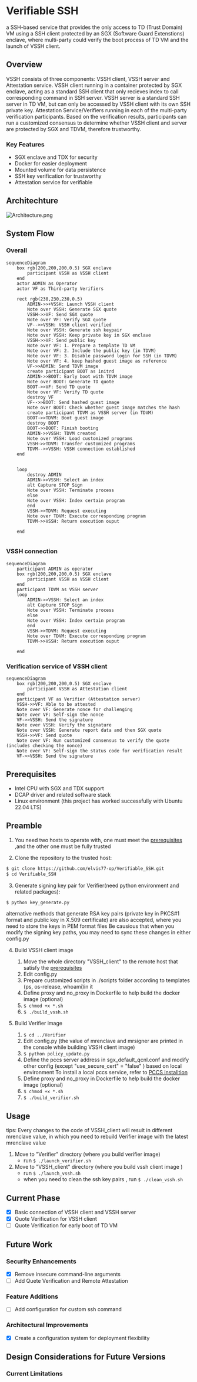 # Verifiable SSH
a SSH-based service that provides the only access to TD (Trust Domain) VM using a SSH client protected by an SGX (Software Guard Extenstions) enclave, where multi-party could verify the boot process of TD VM and the launch of VSSH client.

## Overview

VSSH consists of three components: VSSH client, VSSH server and Attestation service.
VSSH client running in a container protected by SGX enclave, acting as a standard SSH client that only recieves index to call corresponding command in SSH server. VSSH server is a standard SSH server in TD VM, but can only be accessed by VSSH client with its own SSH private key. Attestation Service/Verifiers running in each of the multi-party verification participants. Based on the verification results, participants can run a customized consensus to determine whether VSSH client and server are protected by SGX and TDVM, therefore trustworthy.


### Key Features

- SGX enclave and TDX for security
- Docker for easier deployment
- Mounted volume for data persistence
- SSH key verification for trustworthy
- Attestation service for verifiable

## Architechture
![Architecture.png](images/architecture.png)

## System Flow
### Overall
```mermaid
sequenceDiagram
    box rgb(200,200,200,0.5) SGX enclave
        participant VSSH as VSSH client
    end
    actor ADMIN as Operator
    actor VF as Third-party Verifiers

    rect rgb(230,230,230,0.5)
        ADMIN->>+VSSH: Launch VSSH client
        Note over VSSH: Generate SGX quote
        VSSH->>VF: Send SGX quote
        Note over VF: Verify SGX quote
        VF-->>VSSH: VSSH client verified
        Note over VSSH: Generate ssh keypair
        Note over VSSH: Keep private key in SGX enclave
        VSSH->>VF: Send public key
        Note over VF: 1. Prepare a template TD VM
        Note over VF: 2. Include the public key (in TDVM)
        Note over VF: 3. Disable password login for SSH (in TDVM)
        Note over VF: 4. keep hashed guest image as reference
        VF->>ADMIN: Send TDVM image
        create participant BOOT as initrd
        ADMIN->>BOOT: Early boot with TDVM image
        Note over BOOT: Generate TD quote
        BOOT->>VF: Send TD quote
        Note over VF: Verify TD quote 
        destroy VF
        VF-->>BOOT: Send hashed guest image
        Note over BOOT: Check whether guest image matches the hash
        create participant TDVM as VSSH server (in TDVM)
        BOOT->>TDVM: Boot guest image
        destroy BOOT
        BOOT->>BOOT: Finish booting
        ADMIN->>VSSH: TDVM created
        Note over VSSH: Load customized programs
        VSSH->>TDVM: Transfer customized programs
        TDVM-->>VSSH: VSSH connection established
    end 

    
    loop 
        destroy ADMIN
        ADMIN->>VSSH: Select an index
        alt Capture STOP Sign
        Note over VSSH: Terminate process
        else
        Note over VSSH: Index certain program
        end
        VSSH->>TDVM: Request executing
        Note over TDVM: Execute corresponding program
        TDVM->>VSSH: Return execution ouput

    end
    
```
### VSSH connection
```mermaid
sequenceDiagram
    participant ADMIN as operator
    box rgb(200,200,200,0.5) SGX enclave
        participant VSSH as VSSH client
    end
    participant TDVM as VSSH server
    loop 
        ADMIN->>VSSH: Select an index
        alt Capture STOP Sign
        Note over VSSH: Terminate process
        else
        Note over VSSH: Index certain program
        end
        VSSH->>TDVM: Request executing
        Note over TDVM: Execute corresponding program
        TDVM->>VSSH: Return execution ouput

    end
```

### Verification service of VSSH client
```mermaid
sequenceDiagram 
    box rgb(200,200,200,0.5) SGX enclave
        participant VSSH as Attestation client
    end
    participant VF as Verifier (Attestation server)
    VSSH->>VF: Able to be attested
    Note over VF: Generate nonce for challenging
    Note over VF: Self-sign the nonce
    VF->>VSSH: Send the signature
    Note over VSSH: Verify the signature
    Note over VSSH: Generate report data and then SGX quote
    VSSH->>VF: Send quote
    Note over VF: Run customized consensus to verify the quote (includes checking the nonce)
    Note over VF: Self-sign the status code for verification result
    VF->>VSSH: Send the signature
```

## Prerequisites

- Intel CPU with SGX and TDX support
- DCAP driver and related software stack
- Linux environment (this project has worked successfully with Ubuntu 22.04 LTS)

## Preamble
1. You need two hosts to operate with, one must meet the [prerequisites](#prerequisites) ,and the other one must be fully trusted

2. Clone the repository to the trusted host:
```bash
$ git clone https://github.com/elvis77-op/Verifiable_SSH.git
$ cd Verifiable_SSH
```

3. Generate signing key pair for Verifier(need python environment and related packages):
```bash
$ python key_generate.py
```
alternative methods that generate RSA key pairs (private key in PKCS#1 format and public key in X.509 certificate) are also accepted, where you need to store the keys in PEM format files
Be causious that when you modify the signing key paths, you may need to sync these changes in either config.py

4. Build VSSH client image
    1. Move the whole directory "VSSH_client" to the remote host that satisfy the [prerequisites](#prerequisites)
    2. Edit config.py
    3. Prepare customized scripts in ./scripts folder according to templates (ps, os-release, whoami)in it
    4. Define proxy and no_proxy in Dockerfile to help build the docker image (optional)
    5. ```$ chmod +x *.sh```
    6. ```$ ./build_vssh.sh ```

5. Build Verifier image
    1. ```$ cd ../Verifier ```
    2. Edit config.py (the value of mrenclave and mrsigner are printed in the console while building VSSH client image)
    3. ```$ python policy_update.py```
    4. Define the pccs server address in sgx_default_qcnl.conf and modify other config (except "use_secure_cert" = "false" ) based on local     environment 
    To install a local pccs service, refer to [PCCS installtion](https://github.com/intel/SGXDataCenterAttestationPrimitives/tree/main/QuoteGeneration/pccs)
    5. Define proxy and no_proxy in Dockerfile to help build the docker image (optional)
    6. ```$ chmod +x *.sh```
    7. ```$ ./build_verifier.sh```

## Usage
tips: Every changes to the code of VSSH_client will result in different mrenclave value, in which you need to rebuild Verifier image with the latest mrenclave value
1. Move to "Verifier" directory (where you build verifier image)
    - run ```$ ./launch_verifier.sh ```
2. Move to "VSSH_client" directory (where you build vssh client image )
    - run ```$ ./launch_vssh.sh ```
    - when you need to clean the ssh key pairs , run  ```$ ./clean_vssh.sh ```

## Current Phase
- [x] Basic connection of VSSH client and VSSH server
- [x] Quote Verification for VSSH client
- [ ] Quote Verification for early boot of TD VM
  
## Future Work


### Security Enhancements
- [x] Remove insecure command-line arguments
- [ ] Add Quete Verification and Remote Attestation
  
### Feature Additions
- [ ] Add configuration for custom ssh command
  
### Architectural Improvements
- [x] Create a configuration system for deployment flexibility

## Design Considerations for Future Versions

### Current Limitations